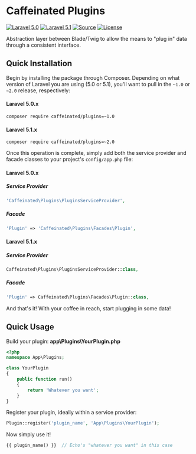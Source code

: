 Caffeinated Plugins
===================
[![Laravel 5.0](https://img.shields.io/badge/Laravel-5.0-orange.svg?style=flat-square)](http://laravel.com)
[![Laravel 5.1](https://img.shields.io/badge/Laravel-5.1-orange.svg?style=flat-square)](http://laravel.com)
[![Source](http://img.shields.io/badge/source-caffeinated/plugins-blue.svg?style=flat-square)](https://github.com/caffeinated/plugins)
[![License](http://img.shields.io/badge/license-MIT-brightgreen.svg?style=flat-square)](https://tldrlegal.com/license/mit-license)

Abstraction layer between Blade/Twig to allow the means to "plug in" data through a consistent interface.

Quick Installation
------------------
Begin by installing the package through Composer. Depending on what version of Laravel you are using (5.0 or 5.1), you'll want to pull in the `~1.0` or `~2.0` release, respectively:

#### Laravel 5.0.x
```
composer require caffeinated/plugins=~1.0
```

#### Laravel 5.1.x
```
composer require caffeinated/plugins=~2.0
```

Once this operation is complete, simply add both the service provider and facade classes to your project's `config/app.php` file:

#### Laravel 5.0.x
##### Service Provider
```php
'Caffeinated\Plugins\PluginsServiceProvider',
```

##### Facade
```php
'Plugin' => 'Caffeinated\Plugins\Facades\Plugin',
```

#### Laravel 5.1.x
##### Service Provider
```php
Caffeinated\Plugins\PluginsServiceProvider::class,
```

##### Facade
```php
'Plugin' => Caffeinated\Plugins\Facades\Plugin::class,
```

And that's it! With your coffee in reach, start plugging in some data!

Quick Usage
-----------
Build your plugin:
**app\Plugins\YourPlugin.php**
```php
<?php
namespace App\Plugins;

class YourPlugin
{
	public function run()
	{
		return 'Whatever you want';
	}
}
```

Register your plugin, ideally within a service provider:

```php
Plugin::register('plugin_name', 'App\Plugins\YourPlugin');
```

Now simply use it!

```php
{{ plugin_name() }}  // Echo's "whatever you want" in this case
```
